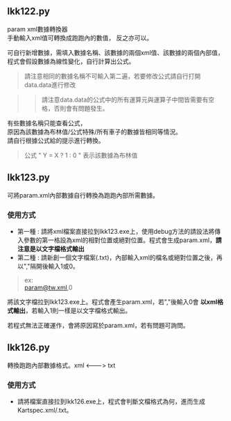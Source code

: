 ## lkk122.py
param xml數據轉換器  
手動輸入xml值可轉換成跑跑內的數值，
反之亦可以。

可自行新增數據，需填入數據名稱、該數據的兩個xml值、該數據的兩個內部值，  
程式會假設數據為線性變化，自行計算出公式。  
> 請注意相同的數據名稱不可輸入第二遍，若要修改公式請自行打開data.data進行修改

>>請注意data.data的公式中的所有運算元與運算子中間皆需要有空格，否則會有問題發生。

有些數據名稱只能查看公式，  
原因為該數據為布林值/公式特殊/所有車子的數據皆相同等情況。  
請自行根據公式給的提示進行轉換。
> 公式 " Y = X ? 1 : 0 " 表示該數據為布林值

## lkk123.py
可將param.xml內部數據自行轉換為跑跑內部所需數據。
### 使用方式
* 第一種 : 請將xml檔案直接拉到lkk123.exe上，使用debug方法的請設法將傳入參數的第一格設為xml的相對位置或絕對位置。程式會生成param.xml，**請注意是以文字檔格式輸出**
* 第二種 : 請新創一個文字檔案(.txt)，內部輸入xml的檔名或絕對位置之後，再以","隔開後輸入1或0。
>ex:  
param@tw.xml,0

  將該文字檔拉到lkk123.exe上。程式會產生param.xml，若","後輸入0會 **以xml格式輸出**，若輸入1則一樣是以文字檔格式輸出。

若程式無法正確運作，會將原因寫於param.xml，若有問題可詢問。

## lkk126.py
轉換跑跑內部數據格式。xml <---> txt
### 使用方式
* 請將檔案直接拉到lkk126.exe上，程式會判斷文檔格式為何，進而生成Kartspec.xml/.txt。
